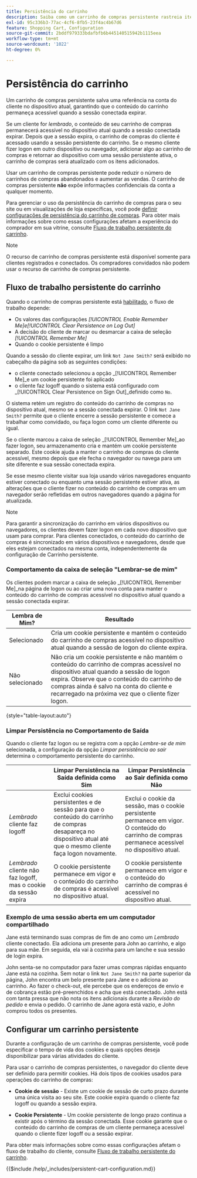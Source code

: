 ```yaml
---
title: Persistência do carrinho
description: Saiba como um carrinho de compras persistente rastreia itens de carrinho não comprados e salva as informações da próxima visita do cliente.
exl-id: 95c336b3-77ac-4cf6-8fb5-23f4ac4b67d6
feature: Shopping Cart, Configuration
source-git-commit: 2bddf979333bdafbfb6b445140515942b1115eea
workflow-type: tm+mt
source-wordcount: '1022'
ht-degree: 0%

---
```


# Persistência do carrinho

Um carrinho de compras persistente salva uma referência na conta do cliente no dispositivo atual, garantindo que o conteúdo do carrinho permaneça acessível quando a sessão conectada expirar.

Se um cliente for _lembrado_, o conteúdo de seu carrinho de compras permanecerá acessível no dispositivo atual quando a sessão conectada expirar. Depois que a sessão expira, o carrinho de compras do cliente é acessado usando a sessão persistente do carrinho. Se o mesmo cliente fizer logon em outro dispositivo ou navegador, adicionar algo ao carrinho de compras e retornar ao dispositivo com uma sessão persistente ativa, o carrinho de compras será atualizado com os itens adicionados.

Usar um carrinho de compras persistente pode reduzir o número de carrinhos de compras abandonados e aumentar as vendas. O carrinho de compras persistente **não** expõe informações confidenciais da conta a qualquer momento.

Para gerenciar o uso da persistência do carrinho de compras para o seu site ou em visualizações de loja específicas, você pode [definir configurações de persistência do carrinho de compras](#configure-a-persistent-cart). Para obter mais informações sobre como essas configurações afetam a experiência do comprador em sua vitrine, consulte [Fluxo de trabalho persistente do carrinho](#persistent-cart-workflow).

>[!NOTE]
>
>O recurso de carrinho de compras persistente está disponível somente para clientes registrados e conectados. Os compradores convidados não podem usar o recurso de carrinho de compras persistente.

## Fluxo de trabalho persistente do carrinho

Quando o carrinho de compras persistente está [habilitado](#configure-a-persistent-cart), o fluxo de trabalho depende:

- Os valores das configurações _[!UICONTROL Enable Remember Me]_e_[!UICONTROL Clear Persistence on Log Out]_
- A decisão do cliente de marcar ou desmarcar a caixa de seleção _[!UICONTROL Remember Me]_
- Quando o cookie persistente é limpo

Quando a sessão do cliente expirar, um link `Not Jane Smith?` será exibido no cabeçalho da página sob as seguintes condições:
- o cliente conectado selecionou a opção _[!UICONTROL Remember Me]_e um cookie persistente foi aplicado
- o cliente faz logoff quando o sistema está configurado com _[!UICONTROL Clear Persistence on Sign Out]_definido como `No`.

O sistema retém um registro do conteúdo do carrinho de compras no dispositivo atual, mesmo se a sessão conectada expirar. O link `Not Jane Smith?` permite que o cliente encerre a sessão persistente e comece a trabalhar como convidado, ou faça logon como um cliente diferente ou igual.

Se o cliente marcou a caixa de seleção _[!UICONTROL Remember Me]_ao fazer logon, seu armazenamento cria e mantém um cookie persistente separado. Este cookie ajuda a manter o carrinho de compras do cliente acessível, mesmo depois que ele fecha o navegador ou navega para um site diferente e sua sessão conectada expira.

Se esse mesmo cliente visitar sua loja usando vários navegadores enquanto estiver conectado ou enquanto uma sessão persistente estiver ativa, as alterações que o cliente fizer no conteúdo do carrinho de compras em um navegador serão refletidas em outros navegadores quando a página for atualizada.

>[!NOTE]
>
>Para garantir a sincronização do carrinho em vários dispositivos ou navegadores, os clientes devem fazer logon em cada novo dispositivo que usam para comprar. Para clientes conectados, o conteúdo do carrinho de compras é sincronizado em vários dispositivos e navegadores, desde que eles estejam conectados na mesma conta, independentemente da configuração de Carrinho persistente.

### Comportamento da caixa de seleção &quot;Lembrar-se de mim&quot;

Os clientes podem marcar a caixa de seleção _[!UICONTROL Remember Me]_na página de logon ou ao criar uma nova conta para manter o conteúdo do carrinho de compras acessível no dispositivo atual quando a sessão conectada expirar.

| Lembra de Mim? | Resultado |
| ------------ |  ------ |
| Selecionado | Cria um cookie persistente e mantém o conteúdo do carrinho de compras acessível no dispositivo atual quando a sessão de logon do cliente expira. |
| Não selecionado | Não cria um cookie persistente e não mantém o conteúdo do carrinho de compras acessível no dispositivo atual quando a sessão de logon expira. Observe que o conteúdo do carrinho de compras ainda é salvo na conta do cliente e recarregado na próxima vez que o cliente fizer logon. |

{style="table-layout:auto"}

### Limpar Persistência no Comportamento de Saída

Quando o cliente faz logon ou se registra com a opção _Lembre-se de mim_ selecionada, a configuração da opção _Limpar persistência ao sair_ determina o comportamento persistente do carrinho.

|  | Limpar Persistência na Saída definida como Sim | Limpar Persistência ao Sair definida como Não |
| ------ | ------ | ------ |
| _Lembrado_ cliente faz logoff | Exclui cookies persistentes e de sessão para que o conteúdo do carrinho de compras desapareça no dispositivo atual até que o mesmo cliente faça logon novamente. | Exclui o cookie da sessão, mas o cookie persistente permanece em vigor. O conteúdo do carrinho de compras permanece acessível no dispositivo atual. |
| _Lembrado_ cliente não faz logoff, mas o cookie da sessão expira | O cookie persistente permanece em vigor e o conteúdo do carrinho de compras é acessível no dispositivo atual. | O cookie persistente permanece em vigor e o conteúdo do carrinho de compras é acessível no dispositivo atual. |

### Exemplo de uma sessão aberta em um computador compartilhado

Jane está terminando suas compras de fim de ano como um _Lembrado_ cliente conectado. Ela adiciona um presente para John ao carrinho, e algo para sua mãe. Em seguida, ela vai à cozinha para um lanche e sua sessão de login expira.

John senta-se no computador para fazer umas compras rápidas enquanto Jane está na cozinha. Sem notar o link `Not Jane Smith?` na parte superior da página, John encontra um belo presente para Jane e o adiciona ao carrinho. Ao fazer o check-out, ele percebe que os endereços de envio e de cobrança estão pré-preenchidos e acha que está conectado. John está com tanta pressa que não nota os itens adicionais durante a _Revisão do pedido_ e envia o pedido. O carrinho de Jane agora está vazio, e John comprou todos os presentes.

## Configurar um carrinho persistente

Durante a configuração de um carrinho de compras persistente, você pode especificar o tempo de vida dos cookies e quais opções deseja disponibilizar para várias atividades do cliente.

Para usar o carrinho de compras persistentes, o navegador do cliente deve ser definido para permitir cookies. Há dois tipos de cookies usados para operações do carrinho de compras:

- **Cookie de sessão** - Existe um cookie de sessão de curto prazo durante uma única visita ao seu site. Este cookie expira quando o cliente faz logoff ou quando a sessão expira.

- **Cookie Persistente** - Um cookie persistente de longo prazo continua a existir após o término da sessão conectada. Esse cookie garante que o conteúdo do carrinho de compras de um cliente permaneça acessível quando o cliente fizer logoff ou a sessão expirar.

Para obter mais informações sobre como essas configurações afetam o fluxo de trabalho do cliente, consulte [Fluxo de trabalho persistente do carrinho](#persistent-cart-workflow).

{{$include /help/_includes/persistent-cart-configuration.md}}
